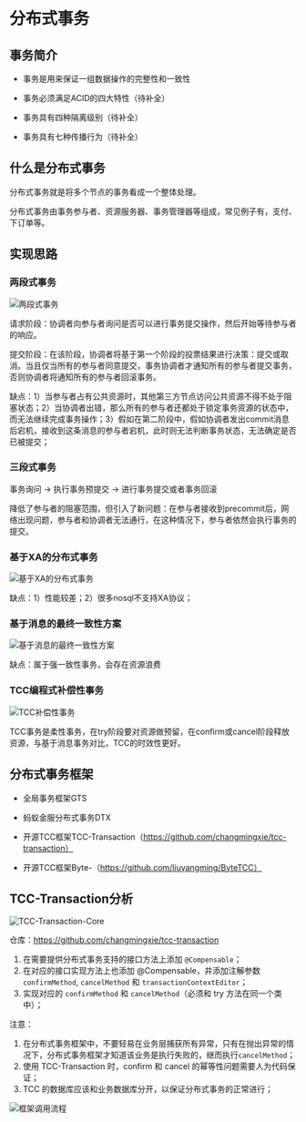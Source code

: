 # 分布式事务

## 事务简介

+ 事务是用来保证一组数据操作的完整性和一致性

+ 事务必须满足ACID的四大特性（待补全）

+ 事务具有四种隔离级别（待补全）

+ 事务具有七种传播行为（待补全）

## 什么是分布式事务

分布式事务就是将多个节点的事务看成一个整体处理。

分布式事务由事务参与者、资源服务器、事务管理器等组成，常见例子有，支付、下订单等。

## 实现思路

### 两段式事务

![两段式事务](assets/3.png)

请求阶段：协调者向参与者询问是否可以进行事务提交操作，然后开始等待参与者的响应。

提交阶段：在该阶段，协调者将基于第一个阶段的投票结果进行决策：提交或取消。当且仅当所有的参与者同意提交，事务协调者才通知所有的参与者提交事务，否则协调者将通知所有的参与者回滚事务。

缺点：1）当参与者占有公共资源时，其他第三方节点访问公共资源不得不处于阻塞状态；2）当协调者出错，那么所有的参与者还都处于锁定事务资源的状态中，而无法继续完成事务操作；3）假如在第二阶段中，假如协调者发出commit消息后宕机，接收到这条消息的参与者宕机，此时则无法判断事务状态，无法确定是否已被提交；

### 三段式事务

事务询问 -> 执行事务预提交 -> 进行事务提交或者事务回滚

降低了参与者的阻塞范围，但引入了新问题：在参与者接收到precommit后，网络出现问题，参与者和协调者无法通行，在这种情况下，参与者依然会执行事务的提交。

### 基于XA的分布式事务

![基于XA的分布式事务](assets/4.png)

缺点：1）性能较差；2）很多nosql不支持XA协议；

### 基于消息的最终一致性方案

![基于消息的最终一致性方案](assets/5.png)

缺点：属于强一致性事务，会存在资源浪费

### TCC编程式补偿性事务

![TCC补偿性事务](assets/6.png)

TCC事务是柔性事务，在try阶段要对资源做预留，在confirm或cancel阶段释放资源，与基于消息事务对比，TCC的时效性更好。

## 分布式事务框架

+ 全局事务框架GTS

+ 蚂蚁金服分布式事务DTX

+ 开源TCC框架TCC-Transaction（https://github.com/changmingxie/tcc-transaction）

+ 开源TCC框架Byte-（https://github.com/liuyangming/ByteTCC）

## TCC-Transaction分析

![TCC-Transaction-Core](assets/7.png)



仓库：https://github.com/changmingxie/tcc-transaction

1. 在需要提供分布式事务支持的接口方法上添加 `@Compensable`；
2. 在对应的接口实现方法上也添加 @Compensable，并添加注解参数 `confirmMethod`, `cancelMethod` 和 `transactionContextEditor`；
3. 实现对应的 `confirmMethod` 和 `cancelMethod`（必须和 try 方法在同一个类中）；

注意：

1. 在分布式事务框架中，不要轻易在业务层捕获所有异常，只有在抛出异常的情况下，分布式事务框架才知道该业务是执行失败的，继而执行`cancelMethod`；
2. 使用 TCC-Transaction 时，confirm 和 cancel 的幂等性问题需要人为代码保证；
3. TCC 的数据库应该和业务数据库分开，以保证分布式事务的正常进行；

![框架调用流程](assets/8.png)